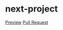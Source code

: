 # next-project
[Preview](https://Aleksandro777.github.io/next-project/)
[Pull Request](https://github.com/Aleksandro777/next-project/pull/1/files)
